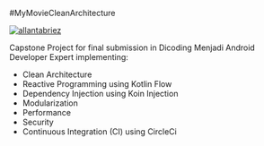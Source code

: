 #MyMovieCleanArchitecture

[![allantabriez](https://circleci.com/gh/allantabriez/MyMovieCleanArchitecture.svg?style=svg)](https://circleci.com/gh/allantabriez/MyMovieCleanArchitecture)

Capstone Project for final submission in Dicoding Menjadi Android Developer Expert implementing:
- Clean Architecture
- Reactive Programming using Kotlin Flow
- Dependency Injection using Koin Injection
- Modularization
- Performance
- Security
- Continuous Integration (CI) using CircleCi

